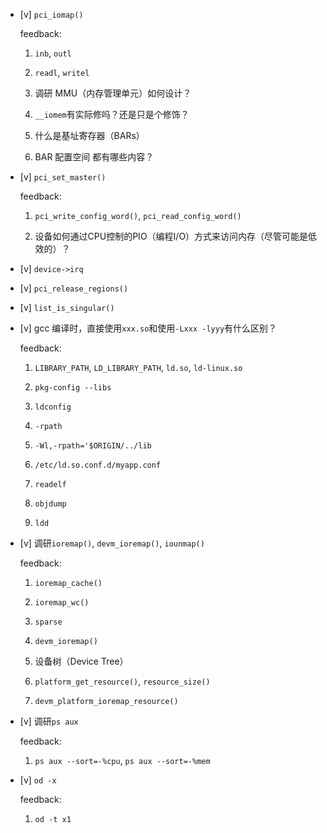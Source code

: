 * [v] `pci_iomap()`

    feedback:

    1. `inb`, `outl`

    1. `readl`, `writel`

    1. 调研 MMU（内存管理单元）如何设计？

    1. `__iomem`有实际修吗？还是只是个修饰？

    1. 什么是基址寄存器（BARs）

    1. BAR 配置空间 都有哪些内容？

* [v] `pci_set_master()`

    feedback:

    1. `pci_write_config_word()`, `pci_read_config_word()`

    1. 设备如何通过CPU控制的PIO（编程I/O）方式来访问内存（尽管可能是低效的）？

* [v] `device->irq`

* [v] `pci_release_regions()`

* [v] `list_is_singular()`

* [v] gcc 编译时，直接使用`xxx.so`和使用`-Lxxx -lyyy`有什么区别？

    feedback:

    1. `LIBRARY_PATH`, `LD_LIBRARY_PATH`, `ld.so`, `ld-linux.so`

    1. `pkg-config --libs`

    1. `ldconfig`

    1. `-rpath`

    1. `-Wl,-rpath='$ORIGIN/../lib`

    1. `/etc/ld.so.conf.d/myapp.conf`

    1. `readelf`

    1. `objdump`

    1. `ldd`

* [v] 调研`ioremap()`, `devm_ioremap()`, `iounmap()`

    feedback:

    1. `ioremap_cache()`

    1. `ioremap_wc()`

    1. `sparse`

    1. `devm_ioremap()`

    1. 设备树（Device Tree）

    1. `platform_get_resource()`, `resource_size()`

    1. `devm_platform_ioremap_resource()`

* [v] 调研`ps aux`

    feedback:

    1. `ps aux --sort=-%cpu`, `ps aux --sort=-%mem`

* [v] `od -x`

    feedback:

    1. `od -t x1`